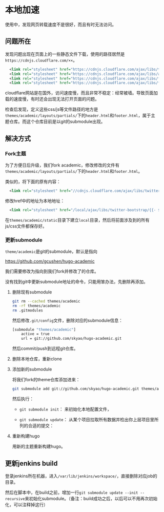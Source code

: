 # 本地加速

使用中，发现网页转载速度不是很好，而且有时无法访问。

## 问题所在

发现问题出现在页面上的一些静态文件下载，使用的路径居然是`https://cdnjs.cloudflare.com/××`。

```xml
  <link rel="stylesheet" href="https://cdnjs.cloudflare.com/ajax/libs/twitter-bootstrap/3.3.7/css/bootstrap.min.css" integrity="sha512-6MXa8B6uaO18Hid6blRMetEIoPqHf7Ux1tnyIQdpt9qI5OACx7C+O3IVTr98vwGnlcg0LOLa02i9Y1HpVhlfiw==" crossorigin="anonymous">
  <link rel="stylesheet" href="https://cdnjs.cloudflare.com/ajax/libs/academicons/1.8.1/css/academicons.min.css" integrity="sha512-NThgw3XKQ1absAahW6to7Ey42uycrVvfNfyjqcFNgCmOCQ5AR4AO0SiXrN+8ZtYeappp56lk1WtvjVmEa+VR6A==" crossorigin="anonymous">
  <link rel="stylesheet" href="https://cdnjs.cloudflare.com/ajax/libs/font-awesome/4.7.0/css/font-awesome.min.css" integrity="sha512-SfTiTlX6kk+qitfevl/7LibUOeJWlt9rbyDn92a1DqWOw9vWG2MFoays0sgObmWazO5BQPiFucnnEAjpAB+/Sw==" crossorigin="anonymous">
  <link rel="stylesheet" href="https://cdnjs.cloudflare.com/ajax/libs/fancybox/3.2.5/jquery.fancybox.min.css" integrity="sha256-ygkqlh3CYSUri3LhQxzdcm0n1EQvH2Y+U5S2idbLtxs=" crossorigin="anonymous">
```

cloudflare网站是在国外，访问速度慢，而且非常不稳定：经常被墙。导致页面加载的速度慢，有时还会出现无法打开页面的问题。

检查后发现，定义这些css/js等文件路径的地方是`themes/academic/layouts/partials/`下的`header.html`和`footer.html`，属于主题仓库。而这个仓库目前是以git的submodule出现。

## 解决方式

### Fork主题

为了方便日后升级，我们fork academic，修改修改的文件有`themes/academic/layouts/partials/`下的`header.html`和`footer.html`。

类似的，将下面的原有内容：

```xml
  <link rel="stylesheet" href="//cdnjs.cloudflare.com/ajax/libs/twitter-bootstrap/{{- $sri.css.bootstrap.version -}}/css/bootstrap.min.css">
```

修改href中的地址为本地地址：

```xml
  <link rel="stylesheet" href="/local/ajax/libs/twitter-bootstrap/{{- $sri.css.bootstrap.version -}}/css/bootstrap.min.css">
```

在`themes/academic/static`目录下建立`local`目录，然后将前面涉及到的所有js/css文件都保存好。

### 更新submodule

`theme/academic`是git的submodule，默认是指向

https://github.com/gcushen/hugo-academic

我们需要修改为指向到我们fork并修改了的仓库。

没有找到git中更新submodule地址的命令，只能用笨办法，先删除再添加。

1. 删除现有submodule

	```bash
    git rm --cached themes/academic
	rm -rf themes/academic
	rm .gitmodules
    ```

	然后修改`.git/config`文件，删除对应的submodule信息：

	```bash
	[submodule "themes/academic"]
        active = true
        url = git://github.com/skyao/hugo-academic.git
	```

	然后commit/push到远程git仓库。

2. 删除本地仓库，重新clone

3. 添加新的submodule

    将我们fork的theme仓库添加进来：

    ```bash
    git submodule add git://github.com/skyao/hugo-academic.git themes/academic
    ```

    然后执行：

    - `git submodule init`： 来初始化本地配置文件，

    - `git submodule update`： 从某个项目拉取所有数据并检出你上层项目里所列的合适的提交：

4. 重新构建hugo

	用新的主题重新构建hugo。

## 更新jenkins build

登录jenkins所在机器，进入`/var/lib/jenkins/workspace/`，直接删除对应job的目录。

然后在脚本中，在build之前，增加一行`git submodule update --init --recursive`来初始化submodule。（备注：build成功之后，以后可以不用再次初始化，可以注释掉这行）



